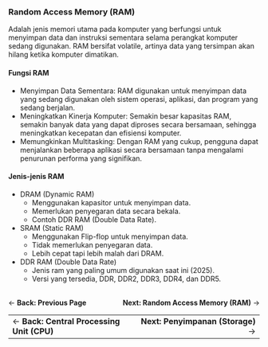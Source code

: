 ### Random Access Memory (RAM)

Adalah jenis memori  utama pada komputer yang berfungsi untuk menyimpan data dan instruksi sementara selama perangkat komputer sedang digunakan. RAM bersifat volatile, artinya data yang tersimpan akan hilang ketika komputer dimatikan.

#### Fungsi RAM
* Menyimpan Data Sementara: RAM digunakan untuk menyimpan data yang sedang digunakan oleh sistem operasi, aplikasi, dan program yang sedang berjalan.
* Meningkatkan Kinerja Komputer: Semakin besar kapasitas RAM, semakin banyak data yang dapat diproses secara bersamaan, sehingga meningkatkan kecepatan dan efisiensi komputer.
* Memungkinkan Multitasking: Dengan RAM yang cukup, pengguna dapat menjalankan beberapa aplikasi secara bersamaan tanpa mengalami penurunan performa yang signifikan.

#### Jenis-jenis RAM
* DRAM (Dynamic RAM)
  - Menggunakan kapasitor untuk menyimpan data.
  - Memerlukan penyegaran data secara bekala.
  - Contoh DDR RAM (Double Data Rate).
* SRAM (Static RAM)
  - Menggunakan Flip-flop untuk menyimpan data.
  - Tidak memerlukan penyegaran data.
  - Lebih cepat tapi lebih malah dari DRAM.
* DDR RAM (Double Data Rate)
  - Jenis ram yang paling umum digunakan saat ini (2025).
  - Versi yang tersedia, DDR, DDR2, DDR3, DDR4, dan DDR5.

<br>

<div style="display: flex; justify-content: space-between; align-items: center;">
  <div align="left">
    ← <b><a href="./prev.md" style="text-decoration: none; color: inherit;">Back: Previous Page</a></b>
  </div>
  <div align="right">
    <b><a href="./ram.md" style="text-decoration: none; color: inherit;">Next: Random Access Memory (RAM)</a></b> →
  </div>
</div>

<table style="width: 100%; border-collapse: collapse;">
  <tr>
    <td style="text-align: left; width: 50%;">
      ← <b><a href="./cpu.md" style="text-decoration: none; color: inherit;">Back: Central Processing Unit (CPU)</a></b>
    </td>
    <td style="text-align: right; width: 50%;">
      <b><a href="./storage.md" style="text-decoration: none; color: inherit;">Next: Penyimpanan (Storage)</a></b> →
    </td>
  </tr>
</table>
